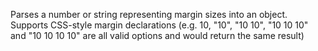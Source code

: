 Parses a number or string representing margin sizes into an object. Supports CSS-style margin declarations
(e.g. 10, "10", "10 10", "10 10 10" and "10 10 10 10" are all valid options and would return the same result)
